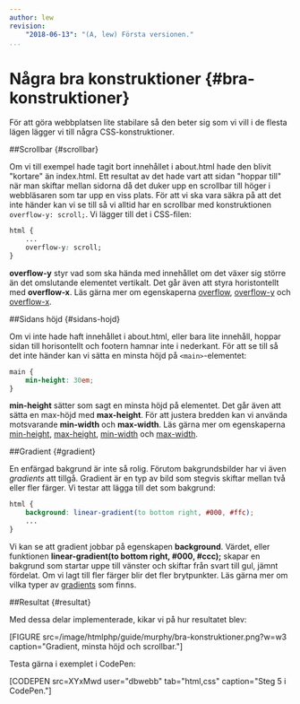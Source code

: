 ```yaml
---
author: lew
revision:
    "2018-06-13": "(A, lew) Första versionen."
...
```

Några bra konstruktioner {#bra-konstruktioner}
=======================

För att göra webbplatsen lite stabilare så den beter sig som vi vill i de flesta lägen lägger vi till några CSS-konstruktioner.



##Scrollbar {#scrollbar}

Om vi till exempel hade tagit bort innehållet i about.html hade den blivit "kortare" än index.html. Ett resultat av det hade vart att sidan "hoppar till" när man skiftar mellan sidorna då det duker upp en scrollbar till höger i webbläsaren som tar upp en viss plats. För att vi ska vara säkra på att det inte händer kan vi se till så vi alltid har en scrollbar med konstruktionen `overflow-y: scroll;`. Vi lägger till det i CSS-filen:

```css
html {
    ...
    overflow-y: scroll;
}
```

**overflow-y** styr vad som ska hända med innehållet om det växer sig större än det omslutande elementet vertikalt. Det går även att styra horistontellt med **overflow-x**. Läs gärna mer om egenskaperna [overflow](https://developer.mozilla.org/en-US/docs/Web/CSS/overflow), [overflow-y](https://developer.mozilla.org/en-US/docs/Web/CSS/overflow-y) och [overflow-x](https://developer.mozilla.org/en-US/docs/Web/CSS/overflow-x).



##Sidans höjd {#sidans-hojd}

Om vi inte hade haft innehållet i about.html, eller bara lite innehåll, hoppar sidan till horisontellt och footern hamnar inte i nederkant. För att se till så det inte händer kan vi sätta en minsta höjd på `<main>`-elementet:

```css
main {
    min-height: 30em;
}
```

**min-height** sätter som sagt en minsta höjd på elementet. Det går även att sätta en max-höjd med **max-height**. För att justera bredden kan vi använda motsvarande **min-width** och **max-width**. Läs gärna mer om egenskaperna [min-height](https://developer.mozilla.org/en-US/docs/Web/CSS/min-height), [max-height](https://developer.mozilla.org/en-US/docs/Web/CSS/max-height), [min-width](https://developer.mozilla.org/en-US/docs/Web/CSS/min-width) och [max-width](https://developer.mozilla.org/en-US/docs/Web/CSS/max-width).



##Gradient {#gradient}

En enfärgad bakgrund är inte så rolig. Förutom bakgrundsbilder har vi även *gradients* att tillgå. Gradient är en typ av bild som stegvis skiftar mellan två eller fler färger. Vi testar att lägga till det som bakgrund:

```css
html {
    background: linear-gradient(to bottom right, #000, #ffc);
    ...
}
```

Vi kan se att gradient jobbar på egenskapen **background**. Värdet, eller funktionen **linear-gradient(to bottom right, #000, #ccc);** skapar en bakgrund som startar uppe till vänster och skiftar från svart till gul, jämnt fördelat. Om vi lagt till fler färger blir det fler brytpunkter. Läs gärna mer om vilka typer av [gradients](https://developer.mozilla.org/en-US/docs/Web/CSS/gradient) som finns.



##Resultat {#resultat}

Med dessa delar implementerade, kikar vi på hur resultatet blev:

[FIGURE src=/image/htmlphp/guide/murphy/bra-konstruktioner.png?w=w3 caption="Gradient, minsta höjd och scrollbar."]

Testa gärna i exemplet i CodePen:

[CODEPEN src=XYxMwd user="dbwebb" tab="html,css" caption="Steg 5 i CodePen."]
